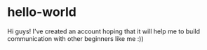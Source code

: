 # hello-world
Hi guys! I've created an account hoping that it will help me to build communication with other beginners like me :))
